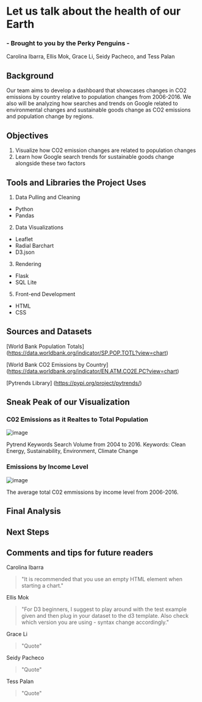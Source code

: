 # Let us talk about the health of our Earth 

### - Brought to you by the Perky Penguins - 
Carolina Ibarra, Ellis Mok, Grace Li, Seidy Pacheco, and Tess Palan

## Background
Our team aims to develop a dashboard that showcases changes in CO2 emissions by country relative to population changes from 2006-2016. 
We also will be analyzing how searches and trends on Google related to environmental changes and sustainable goods change as CO2 emissions and population change by regions.

## Objectives
1. Visualize how CO2 emission changes are related to population changes
2. Learn how Google search trends for sustainable goods change alongside these two factors

## Tools and Libraries the Project Uses
1. Data Pulling and Cleaning
  - Python
   - Pandas
2. Data Visualizations
  - Leaflet 
  - Radial Barchart 
  - D3.json 
3. Rendering
  - Flask
  - SQL Lite
5. Front-end Development
  - HTML
  - CSS

## Sources and Datasets 
[World Bank Population Totals] (https://data.worldbank.org/indicator/SP.POP.TOTL?view=chart)

[World Bank CO2 Emissions by Country] (https://data.worldbank.org/indicator/EN.ATM.CO2E.PC?view=chart)

[Pytrends Library] (https://pypi.org/project/pytrends/)

## Sneak Peak of our Visualization
### C02 Emissions as it Realtes to Total Population 
![image](https://user-images.githubusercontent.com/75353991/117392111-40ce5400-aea6-11eb-8e04-49c7830ce430.png)

Pytrend Keywords Search Volume from 2004 to 2016.
Keywords: Clean Energy, Sustainability, Environment, Climate Change 
### Emissions by Income Level
![image](https://user-images.githubusercontent.com/75353991/117095612-a6daa000-ad1b-11eb-8dec-dfdef4b9176a.png)

The average total C02 emmissions by income level from 2006-2016. 
## Final Analysis

## Next Steps

## Comments and tips for future readers
Carolina Ibarra
> "It is recommended that you use an empty HTML element when starting a chart." 

Ellis Mok
> "For D3 beginners, I suggest to play around with the test example given and then plug in your dataset to the d3 template. 
> Also check which version you are using - syntax change accordingly."

Grace Li
> "Quote" 

Seidy Pacheco
> "Quote"

Tess Palan
> "Quote" 
